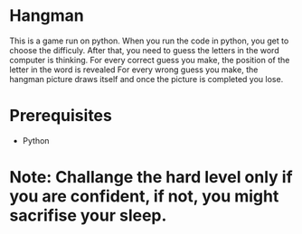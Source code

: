 # Hangman
This is a game run on python.
When you run the code in python, you get to choose the difficuly.
After that, you need to guess the letters in the word computer is thinking.
For every correct guess you make, the position of the letter in the word is revealed
For every wrong guess you make, the hangman picture draws itself and once the picture is completed you lose.
# Prerequisites
* Python
# Note: Challange the hard level only if you are confident, if not, you might sacrifise your sleep.
